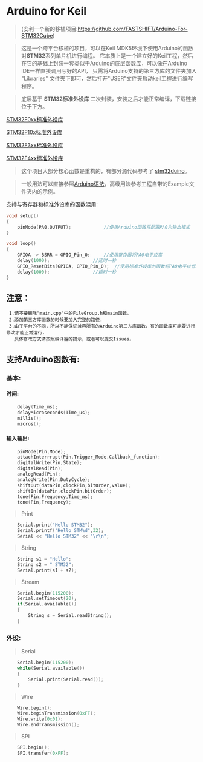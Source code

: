 # Arduino for Keil

>   (安利一个新的移植项目:https://github.com/FASTSHIFT/Arduino-For-STM32Cube)

>   这是一个跨平台移植的项目，可以在Keil MDK5环境下使用Arduino的函数对**STM32**系列单片机进行编程。
它本质上是一个建立好的Keil工程，然后在它的基础上封装一套类似于Arduino的底层函数库，可以像在Arduino IDE一样直接调用写好的API，
只需将Arduino支持的第三方库的文件夹加入 "Libraries" 文件夹下即可，然后打开"USER"文件夹启动keil工程进行编写程序。

>   底层基于 **STM32标准外设库** 二次封装，安装之后才能正常编译，下载链接位于下方。

[STM32F0xx标准外设库](https://keilpack.azureedge.net/pack/Keil.STM32F0xx_DFP.1.0.1.pack)

[STM32F10x标准外设库](https://keilpack.azureedge.net/pack/Keil.STM32F1xx_DFP.1.1.0.pack)

[STM32F3xx标准外设库](https://keilpack.azureedge.net/pack/Keil.STM32F3xx_DFP.1.2.0.pack)

[STM32F4xx标准外设库](https://keilpack.azureedge.net/pack/Keil.STM32F4xx_DFP.1.0.8.pack)

>这个项目大部分核心函数是重构的，有部分源代码参考了 [stm32duino](https://github.com/stm32duino)。

>一般用法可以直接参照[Arduino语法](https://www.arduino.cc/reference/en/)，高级用法参考工程自带的Example文件夹内的示例。

支持与寄存器和标准外设库的函数混用:
```C
void setup()
{
	pinMode(PA0,OUTPUT);			//使用Arduino函数将配置PA0为输出模式
}

void loop()
{
	GPIOA -> BSRR = GPIO_Pin_0;		//使用寄存器将PA0电平拉高
	delay(1000);				//延时一秒
	GPIO_ResetBits(GPIOA, GPIO_Pin_0);	//使用标准外设库的函数将PA0电平拉低
	delay(1000);				//延时一秒
}
```



## 注意： 
     1.请不要删除"main.cpp"中的FileGroup.h和main函数。 
     2.添加第三方库函数的时候要加入完整的路径. 
     3.由于平台的不同，所以不能保证兼容所有的Arduino第三方库函数，有的函数库可能要进行修改才能正常运行，
       具体修改方式请按照编译器的提示，或者可以提交Issues。 
       
## 支持Arduino函数有:
### 基本:
#### 时间:
```C
	delay(Time_ms);
	delayMicroseconds(Time_us);
	millis();
	micros();
```
#### 输入输出:
```C
	pinMode(Pin,Mode);
	attachInterrrupt(Pin,Trigger_Mode,Callback_function);	
	digitalWrite(Pin,State);
	digitalRead(Pin);
	analogRead(Pin);
	analogWrite(Pin,DutyCycle);
	shiftOut(dataPin,clockPin,bitOrder,value);
	shiftIn(dataPin,clockPin,bitOrder);
	tone(Pin,Frequency,Time_ms);
	tone(Pin,Frequency);
```          
 > Print
```C++
	Serial.print("Hello STM32");
	Serial.printf("Hello STM%d",32);
	Serial << "Hello STM32" << "\r\n";
```
 > String 
```C++
	String s1 = "Hello";
	String s2 = " STM32";
	Serial.print(s1 + s2);
```
 > Stream
```C++
	Serial.begin(115200);
	Serial.setTimeout(20);
	if(Serial.available())
	{
		String s = Serial.readString();
	}
```
### 外设:
 > Serial
```C++
 	Serial.begin(115200);
	while(Serial.available())
	{
		Serial.print(Serial.read());
	}
```
 > Wire
```C++
	Wire.begin();
	Wire.beginTransmission(0xFF);
	Wire.write(0x01);
	Wire.endTransmission();
```
 > SPI
```C++
	SPI.begin();
	SPI.transfer(0xFF);
```
